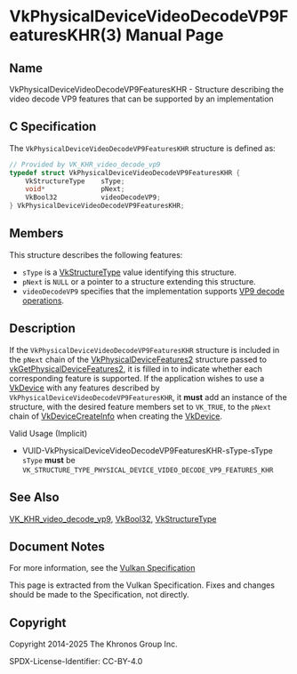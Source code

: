 # VkPhysicalDeviceVideoDecodeVP9FeaturesKHR(3) Manual Page

## Name

VkPhysicalDeviceVideoDecodeVP9FeaturesKHR - Structure describing the video decode VP9 features that can be supported by an implementation



## [](#_c_specification)C Specification

The `VkPhysicalDeviceVideoDecodeVP9FeaturesKHR` structure is defined as:

```c++
// Provided by VK_KHR_video_decode_vp9
typedef struct VkPhysicalDeviceVideoDecodeVP9FeaturesKHR {
    VkStructureType    sType;
    void*              pNext;
    VkBool32           videoDecodeVP9;
} VkPhysicalDeviceVideoDecodeVP9FeaturesKHR;
```

## [](#_members)Members

This structure describes the following features:

- `sType` is a [VkStructureType](https://registry.khronos.org/vulkan/specs/latest/man/html/VkStructureType.html) value identifying this structure.
- `pNext` is `NULL` or a pointer to a structure extending this structure.
- []()`videoDecodeVP9` specifies that the implementation supports [VP9 decode operations](https://registry.khronos.org/vulkan/specs/latest/html/vkspec.html#decode-vp9).

## [](#_description)Description

If the `VkPhysicalDeviceVideoDecodeVP9FeaturesKHR` structure is included in the `pNext` chain of the [VkPhysicalDeviceFeatures2](https://registry.khronos.org/vulkan/specs/latest/man/html/VkPhysicalDeviceFeatures2.html) structure passed to [vkGetPhysicalDeviceFeatures2](https://registry.khronos.org/vulkan/specs/latest/man/html/vkGetPhysicalDeviceFeatures2.html), it is filled in to indicate whether each corresponding feature is supported. If the application wishes to use a [VkDevice](https://registry.khronos.org/vulkan/specs/latest/man/html/VkDevice.html) with any features described by `VkPhysicalDeviceVideoDecodeVP9FeaturesKHR`, it **must** add an instance of the structure, with the desired feature members set to `VK_TRUE`, to the `pNext` chain of [VkDeviceCreateInfo](https://registry.khronos.org/vulkan/specs/latest/man/html/VkDeviceCreateInfo.html) when creating the [VkDevice](https://registry.khronos.org/vulkan/specs/latest/man/html/VkDevice.html).

Valid Usage (Implicit)

- [](#VUID-VkPhysicalDeviceVideoDecodeVP9FeaturesKHR-sType-sType)VUID-VkPhysicalDeviceVideoDecodeVP9FeaturesKHR-sType-sType  
  `sType` **must** be `VK_STRUCTURE_TYPE_PHYSICAL_DEVICE_VIDEO_DECODE_VP9_FEATURES_KHR`

## [](#_see_also)See Also

[VK\_KHR\_video\_decode\_vp9](https://registry.khronos.org/vulkan/specs/latest/man/html/VK_KHR_video_decode_vp9.html), [VkBool32](https://registry.khronos.org/vulkan/specs/latest/man/html/VkBool32.html), [VkStructureType](https://registry.khronos.org/vulkan/specs/latest/man/html/VkStructureType.html)

## [](#_document_notes)Document Notes

For more information, see the [Vulkan Specification](https://registry.khronos.org/vulkan/specs/latest/html/vkspec.html#VkPhysicalDeviceVideoDecodeVP9FeaturesKHR)

This page is extracted from the Vulkan Specification. Fixes and changes should be made to the Specification, not directly.

## [](#_copyright)Copyright

Copyright 2014-2025 The Khronos Group Inc.

SPDX-License-Identifier: CC-BY-4.0